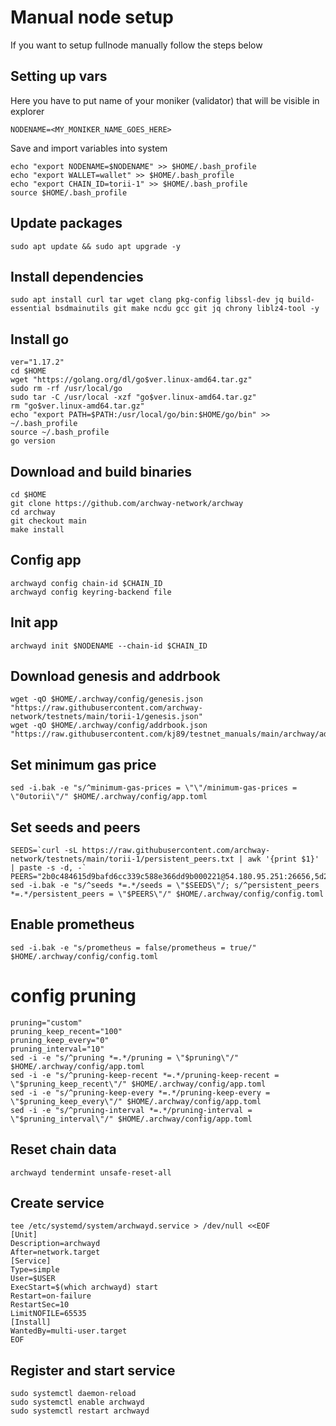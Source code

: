 # Manual node  setup
If you want to setup fullnode manually follow the steps below

## Setting up vars
Here you have to put name of your moniker (validator) that will be visible in explorer
```
NODENAME=<MY_MONIKER_NAME_GOES_HERE>
```

Save and import variables into system
```
echo "export NODENAME=$NODENAME" >> $HOME/.bash_profile
echo "export WALLET=wallet" >> $HOME/.bash_profile
echo "export CHAIN_ID=torii-1" >> $HOME/.bash_profile
source $HOME/.bash_profile
```

## Update packages
```
sudo apt update && sudo apt upgrade -y
```

## Install dependencies
```
sudo apt install curl tar wget clang pkg-config libssl-dev jq build-essential bsdmainutils git make ncdu gcc git jq chrony liblz4-tool -y
```

## Install go
```
ver="1.17.2"
cd $HOME
wget "https://golang.org/dl/go$ver.linux-amd64.tar.gz"
sudo rm -rf /usr/local/go
sudo tar -C /usr/local -xzf "go$ver.linux-amd64.tar.gz"
rm "go$ver.linux-amd64.tar.gz"
echo "export PATH=$PATH:/usr/local/go/bin:$HOME/go/bin" >> ~/.bash_profile
source ~/.bash_profile
go version
```

## Download and build binaries
```
cd $HOME
git clone https://github.com/archway-network/archway
cd archway
git checkout main
make install
```

## Config app
```
archwayd config chain-id $CHAIN_ID
archwayd config keyring-backend file
```

## Init app
```
archwayd init $NODENAME --chain-id $CHAIN_ID
```

## Download genesis and addrbook
```
wget -qO $HOME/.archway/config/genesis.json "https://raw.githubusercontent.com/archway-network/testnets/main/torii-1/genesis.json"
wget -qO $HOME/.archway/config/addrbook.json "https://raw.githubusercontent.com/kj89/testnet_manuals/main/archway/addrbook.json"
```

## Set minimum gas price
```
sed -i.bak -e "s/^minimum-gas-prices = \"\"/minimum-gas-prices = \"0utorii\"/" $HOME/.archway/config/app.toml
```

## Set seeds and peers
```
SEEDS=`curl -sL https://raw.githubusercontent.com/archway-network/testnets/main/torii-1/persistent_peers.txt | awk '{print $1}' | paste -s -d, -`
PEERS="2b0c484615d9bafd6cc339c588e366dd9b000221@54.180.95.251:26656,5d221da2ebb37a6b37ee86581457061f17e0704e@165.232.143.157:26656,5ba7f9e0905a69003dca519da8dfed09dd12471a@157.230.121.70:26656"
sed -i.bak -e "s/^seeds *=.*/seeds = \"$SEEDS\"/; s/^persistent_peers *=.*/persistent_peers = \"$PEERS\"/" $HOME/.archway/config/config.toml
```

## Enable prometheus
```
sed -i.bak -e "s/prometheus = false/prometheus = true/" $HOME/.archway/config/config.toml
```

# config pruning
```
pruning="custom"
pruning_keep_recent="100"
pruning_keep_every="0"
pruning_interval="10"
sed -i -e "s/^pruning *=.*/pruning = \"$pruning\"/" $HOME/.archway/config/app.toml
sed -i -e "s/^pruning-keep-recent *=.*/pruning-keep-recent = \"$pruning_keep_recent\"/" $HOME/.archway/config/app.toml
sed -i -e "s/^pruning-keep-every *=.*/pruning-keep-every = \"$pruning_keep_every\"/" $HOME/.archway/config/app.toml
sed -i -e "s/^pruning-interval *=.*/pruning-interval = \"$pruning_interval\"/" $HOME/.archway/config/app.toml
```

## Reset chain data
```
archwayd tendermint unsafe-reset-all
```

## Create service
```
tee /etc/systemd/system/archwayd.service > /dev/null <<EOF
[Unit]
Description=archwayd
After=network.target
[Service]
Type=simple
User=$USER
ExecStart=$(which archwayd) start
Restart=on-failure
RestartSec=10
LimitNOFILE=65535
[Install]
WantedBy=multi-user.target
EOF
```

## Register and start service
```
sudo systemctl daemon-reload
sudo systemctl enable archwayd
sudo systemctl restart archwayd
```
